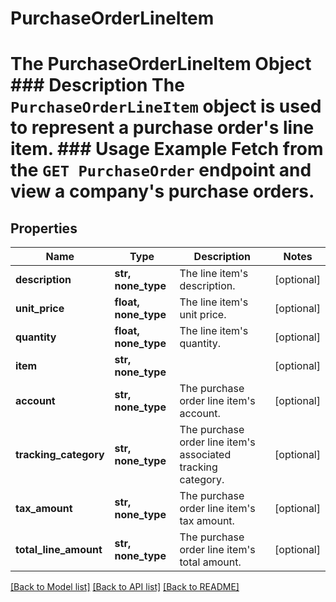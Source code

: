 # PurchaseOrderLineItem

# The PurchaseOrderLineItem Object ### Description The `PurchaseOrderLineItem` object is used to represent a purchase order's line item.  ### Usage Example Fetch from the `GET PurchaseOrder` endpoint and view a company's purchase orders.

## Properties
Name | Type | Description | Notes
------------ | ------------- | ------------- | -------------
**description** | **str, none_type** | The line item&#39;s description. | [optional] 
**unit_price** | **float, none_type** | The line item&#39;s unit price. | [optional] 
**quantity** | **float, none_type** | The line item&#39;s quantity. | [optional] 
**item** | **str, none_type** |  | [optional] 
**account** | **str, none_type** | The purchase order line item&#39;s account. | [optional] 
**tracking_category** | **str, none_type** | The purchase order line item&#39;s associated tracking category. | [optional] 
**tax_amount** | **str, none_type** | The purchase order line item&#39;s tax amount. | [optional] 
**total_line_amount** | **str, none_type** | The purchase order line item&#39;s total amount. | [optional] 

[[Back to Model list]](../README.md#documentation-for-models) [[Back to API list]](../README.md#documentation-for-api-endpoints) [[Back to README]](../README.md)


